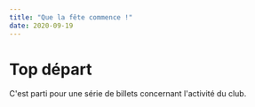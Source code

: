 ```yaml
---
title: "Que la fête commence !"
date: 2020-09-19
---
```


# Top départ 

C'est parti pour une série de billets concernant l'activité du club.
